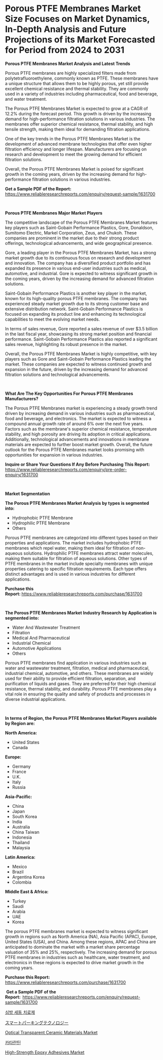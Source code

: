 <p><h1>Porous PTFE Membranes Market Size Focuses on Market Dynamics, In-Depth Analysis and Future Projections of its Market Forecasted for Period from 2024 to 2031</h1></p><p><strong>Porous PTFE Membranes Market Analysis and Latest Trends</strong></p>
<p><p>Porous PTFE membranes are highly specialized filters made from polytetrafluoroethylene, commonly known as PTFE. These membranes have a unique structure that allows them to be highly porous, yet still provide excellent chemical resistance and thermal stability. They are commonly used in a variety of industries including pharmaceutical, food and beverage, and water treatment.</p><p>The Porous PTFE Membranes Market is expected to grow at a CAGR of 12.2% during the forecast period. This growth is driven by the increasing demand for high-performance filtration solutions in various industries. The membranes offer superior chemical resistance, thermal stability, and high tensile strength, making them ideal for demanding filtration applications.</p><p>One of the key trends in the Porous PTFE Membranes Market is the development of advanced membrane technologies that offer even higher filtration efficiency and longer lifespan. Manufacturers are focusing on research and development to meet the growing demand for efficient filtration solutions.</p><p>Overall, the Porous PTFE Membranes Market is poised for significant growth in the coming years, driven by the increasing demand for high-performance filtration solutions in various industries.</p></p>
<p><strong>Get a Sample PDF of the Report:&nbsp;</strong> <a href="https://www.reliableresearchreports.com/enquiry/request-sample/1631700">https://www.reliableresearchreports.com/enquiry/request-sample/1631700</a></p>
<p>&nbsp;</p>
<p><strong>Porous PTFE Membranes Major Market Players</strong></p>
<p><p>The competitive landscape of the Porous PTFE Membranes Market features key players such as Saint-Gobain Performance Plastics, Gore, Donaldson, Sumitomo Electric, Markel Corporation, Zeus, and Chukoh. These companies are prominent in the market due to their strong product offerings, technological advancements, and wide geographical presence.</p><p>Gore, a leading player in the Porous PTFE Membranes Market, has a strong market growth due to its continuous focus on research and development and innovation. The company has a diversified product portfolio and has expanded its presence in various end-user industries such as medical, automotive, and industrial. Gore is expected to witness significant growth in the coming years, driven by the increasing demand for advanced filtration solutions.</p><p>Saint-Gobain Performance Plastics is another key player in the market, known for its high-quality porous PTFE membranes. The company has experienced steady market growth due to its strong customer base and extensive distribution network. Saint-Gobain Performance Plastics is focused on expanding its product line and enhancing its technological capabilities to meet the evolving market needs.</p><p>In terms of sales revenue, Gore reported a sales revenue of over $3.5 billion in the last fiscal year, showcasing its strong market position and financial performance. Saint-Gobain Performance Plastics also reported a significant sales revenue, highlighting its robust presence in the market.</p><p>Overall, the Porous PTFE Membranes Market is highly competitive, with key players such as Gore and Saint-Gobain Performance Plastics leading the market. These companies are expected to witness continued growth and expansion in the future, driven by the increasing demand for advanced filtration solutions and technological advancements.</p></p>
<p>&nbsp;</p>
<p><strong>What Are The Key Opportunities For Porous PTFE Membranes Manufacturers?</strong></p>
<p><p>The Porous PTFE Membranes market is experiencing a steady growth trend driven by increasing demand in various industries such as pharmaceutical, food and beverage, and electronics. The market is expected to witness a compound annual growth rate of around 6% over the next five years. Factors such as the membrane's superior chemical resistance, temperature stability, and high porosity are driving its adoption in critical applications. Additionally, technological advancements and innovations in membrane materials are expected to further boost market growth. Overall, the future outlook for the Porous PTFE Membranes market looks promising with opportunities for expansion in various industries.</p></p>
<p><strong>Inquire or Share Your Questions If Any Before Purchasing This Report:</strong> <a href="https://www.reliableresearchreports.com/enquiry/pre-order-enquiry/1631700">https://www.reliableresearchreports.com/enquiry/pre-order-enquiry/1631700</a></p>
<p>&nbsp;</p>
<p><strong>Market Segmentation</strong></p>
<p><strong>The Porous PTFE Membranes Market Analysis by types is segmented into:</strong></p>
<p><ul><li>Hydrophobic PTFE Membrane</li><li>Hydrophilic PTFE Membrane</li><li>Others</li></ul></p>
<p><p>Porous PTFE membranes are categorized into different types based on their properties and applications. The market includes hydrophobic PTFE membranes which repel water, making them ideal for filtration of non-aqueous solutions. Hydrophilic PTFE membranes attract water molecules, making them suitable for filtration of aqueous solutions. Other types of PTFE membranes in the market include specialty membranes with unique properties catering to specific filtration requirements. Each type offers distinct advantages and is used in various industries for different applications.</p></p>
<p><strong>Purchase this Report:&nbsp;</strong><a href="https://www.reliableresearchreports.com/purchase/1631700">https://www.reliableresearchreports.com/purchase/1631700</a></p>
<p>&nbsp;</p>
<p><strong>The Porous PTFE Membranes Market Industry Research by Application is segmented into:</strong></p>
<p><ul><li>Water And Wastewater Treatment</li><li>Filtration</li><li>Medical And Pharmaceutical</li><li>Industrial Chemical</li><li>Automotive Applications</li><li>Others</li></ul></p>
<p><p>Porous PTFE membranes find application in various industries such as water and wastewater treatment, filtration, medical and pharmaceutical, industrial chemical, automotive, and others. These membranes are widely used for their ability to provide efficient filtration, separation, and purification of liquids and gases. They are preferred for their high chemical resistance, thermal stability, and durability. Porous PTFE membranes play a vital role in ensuring the quality and safety of products and processes in diverse industrial applications.</p></p>
<p>&nbsp;</p>
<p><strong>In terms of Region, the Porous PTFE Membranes Market Players available by Region are:</strong></p>
<p>
    <p> <strong> North America: </strong>
        <ul>
            <li>United States</li>
            <li>Canada</li>
        </ul>
        </p> 
    <p> <strong> Europe: </strong>
        <ul>
            <li>Germany</li>
            <li>France</li>
            <li>U.K.</li>
            <li>Italy</li>
            <li>Russia</li>
        </ul>
        </p> 
    <p> <strong> Asia-Pacific: </strong>
        <ul>
            <li>China</li>
            <li>Japan</li>
            <li>South Korea</li>
            <li>India</li>
            <li>Australia</li>
            <li>China Taiwan</li>
            <li>Indonesia</li>
            <li>Thailand</li>
            <li>Malaysia</li>
        </ul>
        </p> 
    <p> <strong> Latin America: </strong>
        <ul>
            <li>Mexico</li>
            <li>Brazil</li>
            <li>Argentina Korea</li>
            <li>Colombia</li>
        </ul>
        </p> 
    <p> <strong> Middle East & Africa: </strong>
        <ul>
            <li>Turkey</li>
            <li>Saudi</li>
            <li>Arabia</li>
            <li>UAE</li>
            <li>Korea</li>
        </ul>
    </p>
    </p>
<p><p>The porous PTFE membranes market is expected to witness significant growth in regions such as North America (NA), Asia Pacific (APAC), Europe, United States (USA), and China. Among these regions, APAC and China are anticipated to dominate the market with a market share percentage valuation of 35% and 25%, respectively. The increasing demand for porous PTFE membranes in industries such as healthcare, water treatment, and electronics in these regions is expected to drive market growth in the coming years.</p></p>
<p><strong>Purchase this Report: </strong><a href="https://www.reliableresearchreports.com/purchase/1631700">https://www.reliableresearchreports.com/purchase/1631700</a></p>
<p>&nbsp;<strong>Get a Sample PDF of the Report:&nbsp;&nbsp;</strong><a href="https://www.reliableresearchreports.com/enquiry/request-sample/1631700">https://www.reliableresearchreports.com/enquiry/request-sample/1631700</a></p>
<p><strong></strong></p>
<p><p><a href="https://medium.com/@nenonashellislykjm8ga7ctt35a/%EC%8B%AC%EB%B0%A9%EC%84%B8%EB%8F%99-%EC%95%BD%EB%AC%BC-%EC%8B%9C%EC%9E%A5-2031%EB%85%84%EA%B9%8C%EC%A7%80%EC%9D%98-%EB%8F%99%ED%96%A5-%EC%98%88%EC%B8%A1-%EB%B0%8F-%EA%B2%BD%EC%9F%81-%EB%B6%84%EC%84%9D-17f7be0f11c0">심방 세동 치료제</a></p><p><a href="https://medium.com/@haskellrowe2023/%E3%82%B9%E3%83%9E%E3%83%BC%E3%83%88%E3%83%91%E3%83%BC%E3%82%AD%E3%83%B3%E3%82%B0%E6%8A%80%E8%A1%93%E5%B8%82%E5%A0%B4%E3%81%AE%E8%A6%8F%E6%A8%A1-cagr-%E3%83%88%E3%83%AC%E3%83%B3%E3%83%892024%E5%B9%B4%E3%81%8B%E3%82%892030%E5%B9%B4%E3%81%BE%E3%81%A7-916303553ee7">スマートパーキングテクノロジー</a></p><p><a href="https://skillful-vermicelli-b89.notion.site/Optical-Transparent-Ceramic-Materials-Market-Insights-Market-Players-and-Forecast-Till-2031-c964d96efcd34a8ab8168644da1a3766">Optical Transparent Ceramic Materials Market</a></p><p><a href="https://medium.com/@airanohannonzb68e5pb53oc1/%EC%B9%B4%ED%83%80%EB%9E%80%ED%8B%B4-%EC%8B%9C%EC%9E%A5-2031%EB%85%84%EA%B9%8C%EC%A7%80%EC%9D%98-%EC%B6%94%EC%84%B8-%EC%98%88%EC%B8%A1-%EB%B0%8F-%EA%B2%BD%EC%9F%81-%EB%B6%84%EC%84%9D-20fb54ff99b9">카타란틴</a></p><p><a href="https://github.com/danielneavesallisons03mba/Market-Research-Report-List-1/blob/main/high-strength-epoxy-adhesives-market.md">High-Strength Epoxy Adhesives Market</a></p></p>